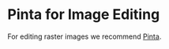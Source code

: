 Pinta for Image Editing
=============================

For editing raster images we recommend [Pinta](https://pinta-project.com).



